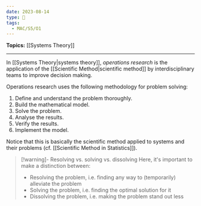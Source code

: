 ```yaml
---
date: 2023-08-14
type: 🧠
tags:
  - MAC/S5/O1
---
```


**Topics:** [[Systems Theory]]

---

In [[Systems Theory|systems theory]], _operations research_ is the application of the [[Scientific Method|scientific method]] by interdisciplinary teams to improve decision making.

Operations research uses the following methodology for problem solving:

1. Define and understand the problem thoroughly.
2. Build the mathematical model.
3. Solve the problem.
4. Analyse the results.
5. Verify the results.
6. Implement the model.

Notice that this is basically the scientific method applied to systems and their problems (cf. [[Scientific Method in Statistics]]).

> [!warning]- Resolving vs. solving vs. dissolving
> Here, it's important to make a distinction between:
>
> - Resolving the problem, i.e. finding any way to (temporarily) alleviate the problem
> - Solving the problem, i.e. finding the optimal solution for it
> - Dissolving the problem, i.e. making the problem stand out less
